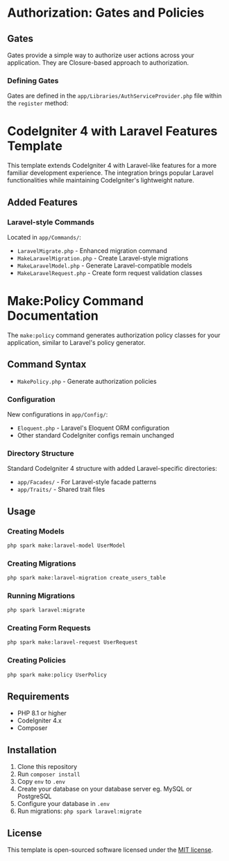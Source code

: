 # Authorization: Gates and Policies

## Gates
Gates provide a simple way to authorize user actions across your application. They are Closure-based approach to authorization.

### Defining Gates
Gates are defined in the `app/Libraries/AuthServiceProvider.php` file within the `register` method:

# CodeIgniter 4 with Laravel Features Template

This template extends CodeIgniter 4 with Laravel-like features for a more familiar development experience. The integration brings popular Laravel functionalities while maintaining CodeIgniter's lightweight nature.

## Added Features

### Laravel-style Commands
Located in `app/Commands/`:
- `LaravelMigrate.php` - Enhanced migration command
- `MakeLaravelMigration.php` - Create Laravel-style migrations
- `MakeLaravelModel.php` - Generate Laravel-compatible models
- `MakeLaravelRequest.php` - Create form request validation classes
# Make:Policy Command Documentation

The `make:policy` command generates authorization policy classes for your application, similar to Laravel's policy generator.

## Command Syntax
- `MakePolicy.php` - Generate authorization policies

### Configuration
New configurations in `app/Config/`:
- `Eloquent.php` - Laravel's Eloquent ORM configuration
- Other standard CodeIgniter configs remain unchanged

### Directory Structure
Standard CodeIgniter 4 structure with added Laravel-specific directories:
- `app/Facades/` - For Laravel-style facade patterns
- `app/Traits/` - Shared trait files

## Usage

### Creating Models
```bash
php spark make:laravel-model UserModel
```

### Creating Migrations
```bash
php spark make:laravel-migration create_users_table
```

### Running Migrations
```bash
php spark laravel:migrate
```

### Creating Form Requests
```bash
php spark make:laravel-request UserRequest
```

### Creating Policies
```bash
php spark make:policy UserPolicy
```

## Requirements
- PHP 8.1 or higher
- CodeIgniter 4.x
- Composer

## Installation
1. Clone this repository
2. Run `composer install`
3. Copy `env` to `.env`
4. Create your database on your database server eg. MySQL or PostgreSQL
5. Configure your database in `.env`
6. Run migrations: `php spark laravel:migrate`

## License
This template is open-sourced software licensed under the [MIT license](https://opensource.org/licenses/MIT).

